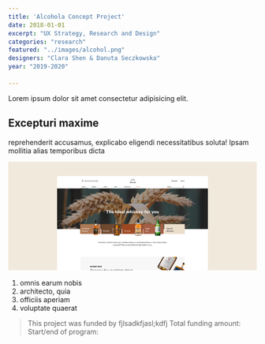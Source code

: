 ```yaml
---
title: 'Alcohola Concept Project'
date: 2018-01-01
excerpt: "UX Strategy, Research and Design"
categories: "research"
featured: "../images/alcohol.png"
designers: "Clara Shen & Danuta Seczkowska"
year: "2019-2020"

---
```

Lorem ipsum dolor sit amet consectetur adipisicing elit.

## Excepturi maxime

reprehenderit accusamus, explicabo eligendi necessitatibus soluta! Ipsam mollitia alias temporibus dicta

![gatsby tutorial](/images/uploads/alcohol.png)

1. omnis earum nobis
2. architecto, quia
3. officiis aperiam
4. voluptate quaerat

> This project was funded by fjlsadkfjasl;kdfj
> Total funding amount:
> Start/end of program: